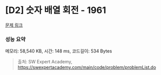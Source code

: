 # [D2] 숫자 배열 회전 - 1961 

[문제 링크](https://swexpertacademy.com/main/code/problem/problemDetail.do?contestProbId=AV5Pq-OKAVYDFAUq) 

### 성능 요약

메모리: 58,540 KB, 시간: 148 ms, 코드길이: 534 Bytes



> 출처: SW Expert Academy, https://swexpertacademy.com/main/code/problem/problemList.do